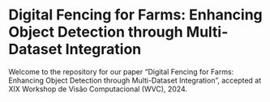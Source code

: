 # Digital Fencing for Farms: Enhancing Object Detection through Multi-Dataset Integration

Welcome to the repository for our paper “Digital Fencing for Farms: Enhancing Object Detection through Multi-Dataset Integration”, accepted at XIX Workshop de Visão Computacional (WVC), 2024.